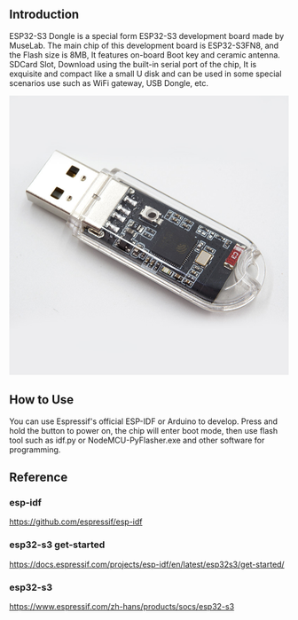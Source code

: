 ## Introduction

ESP32-S3 Dongle is a special form ESP32-S3 development board made by MuseLab. The main chip of this development board is ESP32-S3FN8, and the Flash size is 8MB, It features on-board Boot key and ceramic antenna. SDCard Slot, Download using the built-in serial port of the chip, It is exquisite and compact like a small U disk and can be used in some special scenarios use such as WiFi gateway,  USB Dongle, etc.

![esp32-s3](https://github.com/wuxx/esp32-s3-dongle/blob/master/doc/esp32-s3-1.jpg)

## How to Use

You can use Espressif's official ESP-IDF or Arduino to develop. Press and hold the button to power on, the chip will enter boot mode, then use flash tool such as idf.py or NodeMCU-PyFlasher.exe and other software for programming.

## Reference
### esp-idf
https://github.com/espressif/esp-idf
### esp32-s3 get-started
https://docs.espressif.com/projects/esp-idf/en/latest/esp32s3/get-started/
### esp32-s3
https://www.espressif.com/zh-hans/products/socs/esp32-s3

